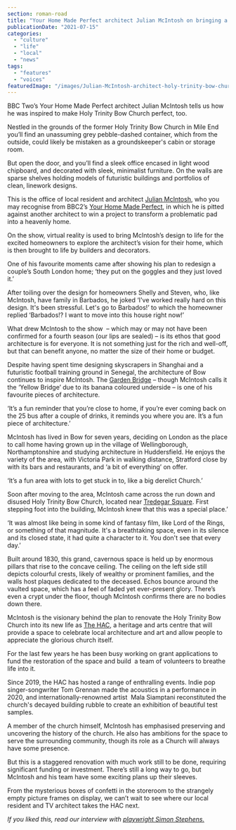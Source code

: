 ```yaml
---
section: roman-road
title: "Your Home Made Perfect architect Julian McIntosh on bringing a derelict Bow church back to life"
publicationDate: "2021-07-15"
categories: 
  - "culture"
  - "life"
  - "local"
  - "news"
tags: 
  - "features"
  - "voices"
featuredImage: "/images/Julian-McIntosh-architect-holy-trinity-bow-church.jpg"
---
```


BBC Two’s Your Home Made Perfect architect Julian McIntosh tells us how he was inspired to make Holy Trinity Bow Church perfect, too.

Nestled in the grounds of the former Holy Trinity Bow Church in Mile End you’ll find an unassuming grey pebble-dashed container, which from the outside, could likely be mistaken as a groundskeeper's cabin or storage room. 

But open the door, and you’ll find a sleek office encased in light wood chipboard, and decorated with sleek, minimalist furniture. On the walls are sparse shelves holding models of futuristic buildings and portfolios of clean, linework designs. 

This is the office of local resident and architect [Julian McIntosh](https://www.instagram.com/julianmcintosharchitects/), who you may recognise from BBC2’s [Your Home Made Perfect](https://www.bbc.co.uk/programmes/m00048xh), in which he is pitted against another architect to win a project to transform a problematic pad into a heavenly home. 

On the show, virtual reality is used to bring McIntosh’s design to life for the excited homeowners to explore the architect’s vision for their home, which is then brought to life by builders and decorators. 

One of his favourite moments came after showing his plan to redesign a couple’s South London home; ‘they put on the goggles and they just loved it.’

After toiling over the design for homeowners Shelly and Steven, who, like McIntosh, have family in Barbados, he joked ‘I've worked really hard on this design. It's been stressful. Let's go to Barbados!’ to which the homeowner replied ‘Barbados!? I want to move into this house right now!’

What drew McIntosh to the show  – which may or may not have been confirmed for a fourth season (our lips are sealed) – is its ethos that good architecture is for everyone. It is not something just for the rich and well-off, but that can benefit anyone, no matter the size of their home or budget. 

Despite having spent time designing skyscrapers in Shanghai and a futuristic football training ground in Senegal, the architecture of Bow continues to inspire McIntosh. The [Garden Bridge](https://romanroadlondon.com/piers-gough-architect-green-bridge-mile-end/) – though McIntosh calls it the ‘Yellow Bridge’ due to its banana coloured underside – is one of his favourite pieces of architecture.

‘It’s a fun reminder that you’re close to home, if you’re ever coming back on the 25 bus after a couple of drinks, it reminds you where you are. It’s a fun piece of architecture.’ 

McIntosh has lived in Bow for seven years, deciding on London as the place to call home having grown up in the village of Wellingborough, Northamptonshire and studying architecture in Huddersfield. He enjoys the variety of the area, with Victoria Park in walking distance, Stratford close by with its bars and restaurants, and ‘a bit of everything’ on offer. 

‘It’s a fun area with lots to get stuck in to, like a big derelict Church.’

Soon after moving to the area, McIntosh came across the run down and disused Holy Trinity Bow Church, located near [Tredegar Square](https://romanroadlondon.com/history-tredegar-square-mile-end/). First stepping foot into the building, McIntosh knew that this was a special place.’

‘It was almost like being in some kind of fantasy film, like Lord of the Rings, or something of that magnitude. It's a breathtaking space, even in its silence and its closed state, it had quite a character to it. You don't see that every day.’

Built around 1830, this grand, cavernous space is held up by enormous pillars that rise to the concave ceiling. The ceiling on the left side still depicts colourful crests, likely of wealthy or prominent families, and the walls host plaques dedicated to the deceased. Echos bounce around the vaulted space, which has a feel of faded yet ever-present glory. There’s even a crypt under the floor, though McIntosh confirms there are no bodies down there. 

McIntosh is the visionary behind the plan to renovate the Holy Trinity Bow Church into its new life as [The HAC](https://thehac.org/about), a heritage and arts centre that will provide a space to celebrate local architecture and art and allow people to appreciate the glorious church itself.

For the last few years he has been busy working on grant applications to fund the restoration of the space and build  a team of volunteers to breathe life into it. 

Since 2019, the HAC has hosted a range of enthralling events. Indie pop singer-songwriter Tom Grennan made the acoustics in a performance in 2020, and internationally-renowned artist  Mala Siamptani reconstituted the church's decayed building rubble to create an exhibition of beautiful test samples.

A member of the church himself, McIntosh has emphasised preserving and uncovering the history of the church. He also has ambitions for the space to serve the surrounding community, though its role as a Church will always have some presence. 

But this is a staggered renovation with much work still to be done, requiring significant funding or investment. There’s still a long way to go, but McIntosh and his team have some exciting plans up their sleeves. 

From the mysterious boxes of confetti in the storeroom to the strangely empty picture frames on display, we can’t wait to see where our local resident and TV architect takes the HAC next. 

_If you liked this, read our interview with_ [_playwright Simon Stephens._](https://romanroadlondon.com/simon-stephens-playwright-bow/)
